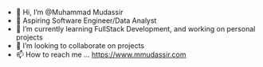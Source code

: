 - 👋 Hi, I’m @Muhammad Mudassir
- 👀 Aspiring Software Engineer/Data Analyst
- 🌱 I’m currently learning FullStack Development, and working on personal projects
- 💞️ I’m looking to collaborate on projects
- 📫 How to reach me ... https://www.mmudassir.com

<!---
MuhammMud/MuhammMud is a ✨ special ✨ repository because its `README.md` (this file) appears on your GitHub profile.
You can click the Preview link to take a look at your changes.
--->
